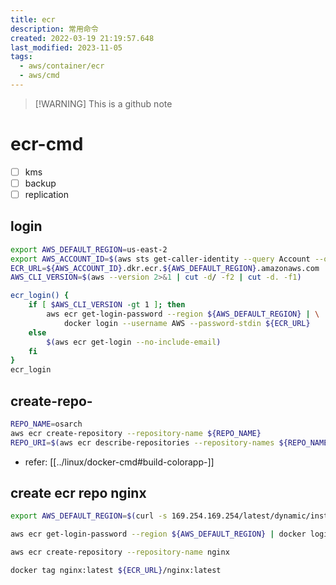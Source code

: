 ```yaml
---
title: ecr
description: 常用命令
created: 2022-03-19 21:19:57.648
last_modified: 2023-11-05
tags:
  - aws/container/ecr
  - aws/cmd
---
```

> [!WARNING] This is a github note
# ecr-cmd


- [ ] kms 
- [ ] backup 
- [ ] replication

## login

```sh
export AWS_DEFAULT_REGION=us-east-2
export AWS_ACCOUNT_ID=$(aws sts get-caller-identity --query Account --output text)
ECR_URL=${AWS_ACCOUNT_ID}.dkr.ecr.${AWS_DEFAULT_REGION}.amazonaws.com
AWS_CLI_VERSION=$(aws --version 2>&1 | cut -d/ -f2 | cut -d. -f1)

ecr_login() {
    if [ $AWS_CLI_VERSION -gt 1 ]; then
        aws ecr get-login-password --region ${AWS_DEFAULT_REGION} | \
            docker login --username AWS --password-stdin ${ECR_URL}
    else
        $(aws ecr get-login --no-include-email)
    fi
}
ecr_login

```

## create-repo-

```sh
REPO_NAME=osarch
aws ecr create-repository --repository-name ${REPO_NAME}
REPO_URI=$(aws ecr describe-repositories --repository-names ${REPO_NAME} --query repositories[0].repositoryUri --output text)

```
- refer: [[../linux/docker-cmd#build-colorapp-]]

## create ecr repo nginx

```sh
export AWS_DEFAULT_REGION=$(curl -s 169.254.169.254/latest/dynamic/instance-identity/document |jq -r '.region') export AWS_ACCOUNT_ID=$(aws sts get-caller-identity --query Account --output text) ECR_URL=${AWS_ACCOUNT_ID}.dkr.ecr.${AWS_DEFAULT_REGION}.amazonaws.com

aws ecr get-login-password --region ${AWS_DEFAULT_REGION} | docker login --username AWS --password-stdin ${ECR_URL}

aws ecr create-repository --repository-name nginx

docker tag nginx:latest ${ECR_URL}/nginx:latest

```





